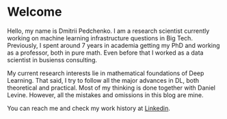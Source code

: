 # Welcome
Hello, my name is Dmitrii Pedchenko. I am a research scientist currently working on machine learning infrastructure questions in Big Tech. Previously, I spent around 7 years in academia getting my PhD and working as a professor, both in pure math. Even before that I worked as a data scientist in busienss consulting.

My current research interests lie in mathematical foundations of Deep Learning. That said, I try to follow all the major advances in DL, both theoretical and practical. Most of my thinking is done together with Daniel Levine. However, all the mistakes and omissions in this blog are mine. 

You can reach me and check my work history at [Linkedin](https://www.linkedin.com/in/dmitrii-pedchenko-7464b11b0/). 

